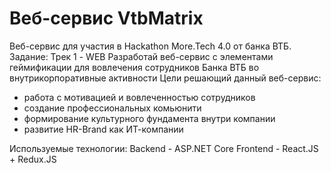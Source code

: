 # Веб-сервис VtbMatrix
 Веб-сервис для участия в Hackathon More.Tech 4.0 от банка ВТБ.
 Задание:
 Трек 1 - WEB
 Разработай веб-сервис с элементами геймификации для вовлечения сотрудников Банка ВТБ во внутрикорпоративные активности
Цели решающий данный веб-сервис:
- работа с мотивацией и вовлеченностью сотрудников
- создание профессиональных комьюнити
- формирование культурного фундамента внутри компании
- развитие HR-Brand как ИТ-компании

Используемые технологии:
Backend - ASP.NET Core
Frontend - React.JS + Redux.JS
